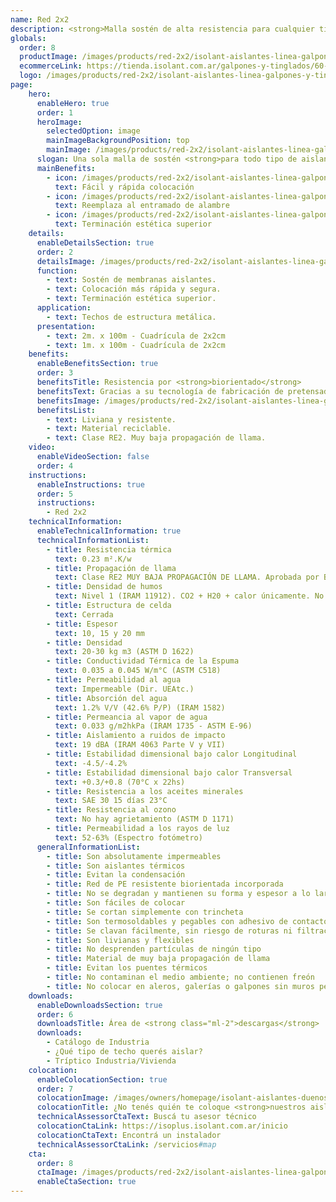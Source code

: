 ```yaml
---
name: Red 2x2
description: <strong>Malla sostén de alta resistencia para cualquier tipo de aislante.</strong><br /><br />La RED 2x2 está diseñada especialmente para el sostén de aislantes y le garantiza una colocación más rápida, 100% segura y con una terminación estética superior.
globals:
  order: 8
  productImage: /images/products/red-2x2/isolant-aislantes-linea-galpones-y-tinglados-red-2x2-producto-rollo.png
  ecommerceLink: https://tienda.isolant.com.ar/galpones-y-tinglados/60-red-2x2-200m2.html
  logo: /images/products/red-2x2/isolant-aislantes-linea-galpones-y-tinglados-red-2x2-logo.jpg
page:
    hero:
      enableHero: true
      order: 1
      heroImage:
        selectedOption: image
        mainImageBackgroundPosition: top
        mainImage: /images/products/red-2x2/isolant-aislantes-linea-galpones-y-tinglados-red-2x2-imagen-principal.jpg
      slogan: Una sola malla de sostén <strong>para todo tipo de aislantes</strong>
      mainBenefits:
        - icon: /images/products/red-2x2/isolant-aislantes-linea-galpones-y-tinglados-red-2x2-beneficio-1.svg
          text: Fácil y rápida colocación
        - icon: /images/products/red-2x2/isolant-aislantes-linea-galpones-y-tinglados-red-2x2-beneficio-2.svg
          text: Reemplaza al entramado de alambre
        - icon: /images/products/red-2x2/isolant-aislantes-linea-galpones-y-tinglados-red-2x2-beneficio-3.svg
          text: Terminación estética superior
    details:
      enableDetailsSection: true
      order: 2
      detailsImage: /images/products/red-2x2/isolant-aislantes-linea-galpones-y-tinglados-red-2x2-imagen-detalle.jpg
      function:
        - text: Sostén de membranas aislantes.
        - text: Colocación más rápida y segura.
        - text: Terminación estética superior.
      application:
        - text: Techos de estructura metálica.
      presentation:
        - text: 2m. x 100m - Cuadrícula de 2x2cm
        - text: 1m. x 100m - Cuadrícula de 2x2cm
    benefits:
      enableBenefitsSection: true
      order: 3
      benefitsTitle: Resistencia por <strong>biorientado</strong>
      benefitsText: Gracias a su tecnología de fabricación de pretensado y biorentado, la <strong>RED 2x2 Isolant</strong> presenta una alta resistencia a la deformación por esfuerzos de dilatación y contracción de la estructura, logrando techos más planos y de una estética superior.
      benefitsImage: /images/products/red-2x2/isolant-aislantes-linea-galpones-y-tinglados-red-2x2-beneficio-exclusivo.jpg
      benefitsList:
        - text: Liviana y resistente.
        - text: Material reciclable.
        - text: Clase RE2. Muy baja propagación de llama.
    video:
      enableVideoSection: false
      order: 4
    instructions:
      enableInstructions: true
      order: 5
      instructions:
        - Red 2x2
    technicalInformation:
      enableTechnicalInformation: true
      technicalInformationList:
        - title: Resistencia térmica
          text: 0.23 m².K/w
        - title: Propagación de llama
          text: Clase RE2 MUY BAJA PROPAGACIÓN DE LLAMA. Aprobada por Bomberos Argentina.
        - title: Densidad de humos
          text: Nivel 1 (IRAM 11912). CO2 + H20 + calor únicamente. No desprende gases envenenantes.
        - title: Estructura de celda
          text: Cerrada
        - title: Espesor
          text: 10, 15 y 20 mm
        - title: Densidad
          text: 20-30 kg m3 (ASTM D 1622)
        - title: Conductividad Térmica de la Espuma
          text: 0.035 a 0.045 W/m°C (ASTM C518)
        - title: Permeabilidad al agua
          text: Impermeable (Dir. UEAtc.)
        - title: Absorción del agua
          text: 1.2% V/V (42.6% P/P) (IRAM 1582)
        - title: Permeancia al vapor de agua
          text: 0.033 g/m2hkPa (IRAM 1735 - ASTM E-96)
        - title: Aislamiento a ruidos de impacto
          text: 19 dBA (IRAM 4063 Parte V y VII)
        - title: Estabilidad dimensional bajo calor Longitudinal
          text: -4.5/-4.2%
        - title: Estabilidad dimensional bajo calor Transversal
          text: +0.3/+0.8 (70°C x 22hs)
        - title: Resistencia a los aceites minerales
          text: SAE 30 15 días 23°C
        - title: Resistencia al ozono
          text: No hay agrietamiento (ASTM D 1171)
        - title: Permeabilidad a los rayos de luz
          text: 52-63% (Espectro fotómetro)
      generalInformationList:
        - title: Son absolutamente impermeables
        - title: Son aislantes térmicos
        - title: Evitan la condensación
        - title: Red de PE resistente biorientada incorporada
        - title: No se degradan y mantienen su forma y espesor a lo largo del tiempo
        - title: Son fáciles de colocar
        - title: Se cortan simplemente con trincheta
        - title: Son termosoldables y pegables con adhesivo de contacto
        - title: Se clavan fácilmente, sin riesgo de roturas ni filtraciones
        - title: Son livianas y flexibles
        - title: No desprenden partículas de ningún tipo
        - title: Material de muy baja propagación de llama
        - title: Evitan los puentes térmicos
        - title: No contaminan el medio ambiente; no contienen freón
        - title: No colocar en aleros, galerías o galpones sin muros perimetrales que protejan de la reflexión indirecta de los rayos UV
    downloads:
      enableDownloadsSection: true
      order: 6
      downloadsTitle: Área de <strong class="ml-2">descargas</strong>
      downloads:
        - Catálogo de Industria
        - ¿Qué tipo de techo querés aislar?
        - Tríptico Industria/Vivienda
    colocation:
      enableColocationSection: true
      order: 7
      colocationImage: /images/owners/homepage/isolant-aislantes-duenos-e-inquilinos-isoplus-colocation.jpg
      colocationTitle: ¿No tenés quién te coloque <strong>nuestros aislantes?</strong>
      technicalAssessorCtaText: Buscá tu asesor técnico
      colocationCtaLink: https://isoplus.isolant.com.ar/inicio
      colocationCtaText: Encontrá un instalador
      technicalAssessorCtaLink: /servicios#map
    cta:
      order: 8
      ctaImage: /images/products/red-2x2/isolant-aislantes-linea-galpones-y-tinglados-red-2x2-imagen-detalle.jpg
      enableCtaSection: true
---
```

